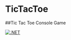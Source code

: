 # TicTacToe
##Tic Tac Toe Console Game  




[![.NET](https://github.com/waelhsn/TicTacToe/actions/workflows/dotnet.yml/badge.svg)](https://github.com/waelhsn/TicTacToe/actions/workflows/dotnet.yml)
